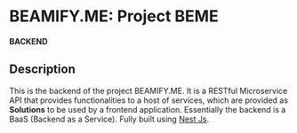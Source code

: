 # BEAMIFY.ME: Project BEME
#### BACKEND

## Description
This is the backend of the project BEAMIFY.ME. It is a RESTful Microservice API that provides functionalities to a host of services, which are provided as **Solutions** to be used 
by a frontend application. Essentially the backend is a BaaS (Backend as a Service). Fully built using [Nest Js]().

